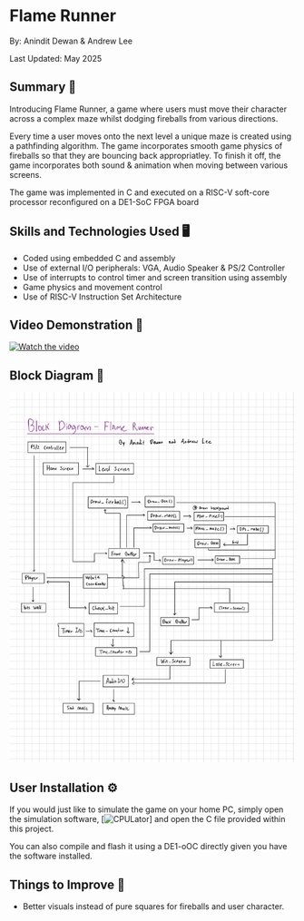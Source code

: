 # Flame Runner 
By: Anindit Dewan & Andrew Lee 

Last Updated: May 2025 

## Summary 📖
Introducing Flame Runner, a game where users must move their character across a complex maze whilst dodging fireballs from various directions. 

Every time a user moves onto the next level a unique maze is created using a pathfinding algorithm. The game incorporates smooth game physics of fireballs so that they are bouncing back appropriatley.  To finish it off, the game incorporates both sound & animation when moving between various screens. 

The game was implemented in C and executed on a RISC-V soft-core processor reconfigured on a DE1-SoC FPGA board 

## Skills and Technologies Used 🖥️
* Coded using embedded C and assembly 
* Use of external I/O peripherals: VGA, Audio Speaker & PS/2 Controller 
* Use of interrupts to control timer and screen transition using assembly 
* Game physics and movement control
* Use of RISC-V Instruction Set Architecture 

## Video Demonstration 🎥
[![Watch the video](https://i3.ytimg.com/vi/bj-UH3j_32s/maxresdefault.jpg)](https://www.youtube.com/watch?v=bj-UH3j_32s)
## Block Diagram 👷
![alt text](Flame_Runner_Block_Diagram.jpg)

## User Installation ⚙️
If you would just like to simulate the game on your home PC, simply open the simulation software, [![CPULator](https://cpulator.01xz.net/?sys=rv32-de1soc)] and open the C file provided within this project. 

You can also compile and flash it using a DE1-oOC directly given you have the software installed. 

## Things to Improve  🔨
* Better visuals instead of pure squares for fireballs and user character. 
